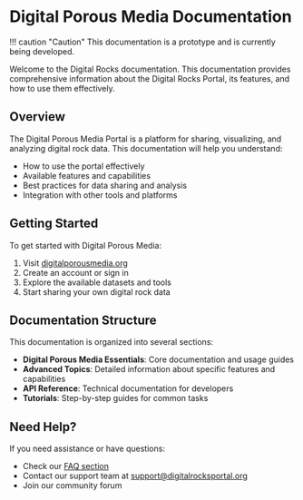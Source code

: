 # Digital Porous Media Documentation

!!! caution "Caution"
    This documentation is a prototype and is currently being developed.

Welcome to the Digital Rocks documentation. This documentation provides comprehensive information about the Digital Rocks Portal, its features, and how to use them effectively.

## Overview

The Digital Porous Media Portal is a platform for sharing, visualizing, and analyzing digital rock data. This documentation will help you understand:

- How to use the portal effectively
- Available features and capabilities
- Best practices for data sharing and analysis
- Integration with other tools and platforms

## Getting Started

To get started with Digital Porous Media:

1. Visit [digitalporousmedia.org](https://digitalporousmedia.org)
2. Create an account or sign in
3. Explore the available datasets and tools
4. Start sharing your own digital rock data

## Documentation Structure

This documentation is organized into several sections:

- **Digital Porous Media Essentials**: Core documentation and usage guides
- **Advanced Topics**: Detailed information about specific features and capabilities
- **API Reference**: Technical documentation for developers
- **Tutorials**: Step-by-step guides for common tasks

## Need Help?

If you need assistance or have questions:

- Check our [FAQ section](https://digitalporousmedia.org/faq)
- Contact our support team at [support@digitalrocksportal.org](mailto:support@digitalrocksportal.org)
- Join our community forum
